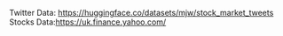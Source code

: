 Twitter Data: https://huggingface.co/datasets/mjw/stock_market_tweets \
Stocks Data:https://uk.finance.yahoo.com/
